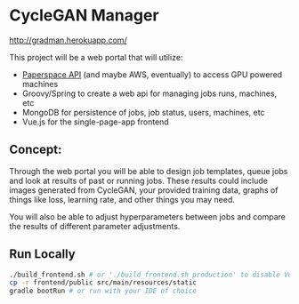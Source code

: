 # CycleGAN Manager

http://gradman.herokuapp.com/

This project will be a web portal that will utilize:

- [Paperspace API](https://www.paperspace.com/api) (and maybe AWS, eventually) to access GPU powered machines
- Groovy/Spring to create a web api for managing jobs runs, machines, etc
- MongoDB for persistence of jobs, job status, users, machines, etc
- Vue.js for the single-page-app frontend

## Concept:

Through the web portal you will be able to design job templates, queue jobs and look at results of past or running jobs. These results could include images generated from CycleGAN, your provided training data, graphs of things like loss, learning rate, and other things you may need. 

You will also be able to adjust hyperparameters between jobs and compare the results of different parameter adjustments.


## Run Locally

```bash
./build_frontend.sh # or './build_frontend.sh production' to disable Vue's dev mode
cp -r frontend/public src/main/resources/static
gradle bootRun # or run with your IDE of choice
```
